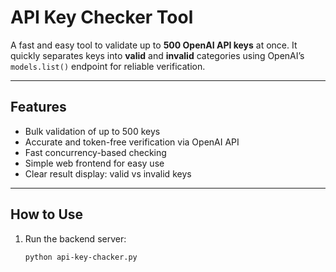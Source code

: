 # API Key Checker Tool

A fast and easy tool to validate up to **500 OpenAI API keys** at once. It quickly separates keys into **valid** and **invalid** categories using OpenAI’s `models.list()` endpoint for reliable verification.

---

## Features

- Bulk validation of up to 500 keys  
- Accurate and token-free verification via OpenAI API  
- Fast concurrency-based checking  
- Simple web frontend for easy use  
- Clear result display: valid vs invalid keys  

---

## How to Use

1. Run the backend server:  
   ```bash
   python api-key-chacker.py
